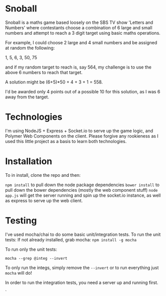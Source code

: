 # Snoball

Snoball is a maths game based loosely on the SBS TV show 'Letters and Numbers' where contestants choose a combination of 6 large and 
small numbers and attempt to reach a 3 digit target using basic maths operations.

For example, I could choose 2 large and 4 small numbers and be assigned at random the following:

1, 5, 6, 3, 50, 75

and if my random target to reach is, say 564, my challenge is to use the above 6 numbers to reach that target.

A solution might be (6+5)*50 + 4 + 3 + 1 = 558.

I'd be awarded only 4 points out of a possible 10 for this solution, as I was 6 away from the target.

# Technologies

I'm using NodeJS + Express + Socket.io to serve up the game logic, and Polymer Web Components on the client. Please forgive any rookieness 
as I used this little project as a basis to learn both technologies. 

# Installation

To in install, clone the repo and then:

`npm install` to pull down the node package dependencies
`bower install` to pull down the bower dependencies (mostly the web component stuff)
`node app.js` will get the server running and spin up the socket.io instance, as well as express to serve up the web client.

# Testing

I've used mocha/chai to do some basic unit/integration tests. To run the unit tests:
If not already installed, grab mocha:
`npm install -g mocha`

To run only the unit tests:

`mocha --grep @integ --invert`

To only run the integs, simply remove the `--invert` or to run everything just `mocha` will do!

In order to run the integration tests, you need a server up and running first.


`
